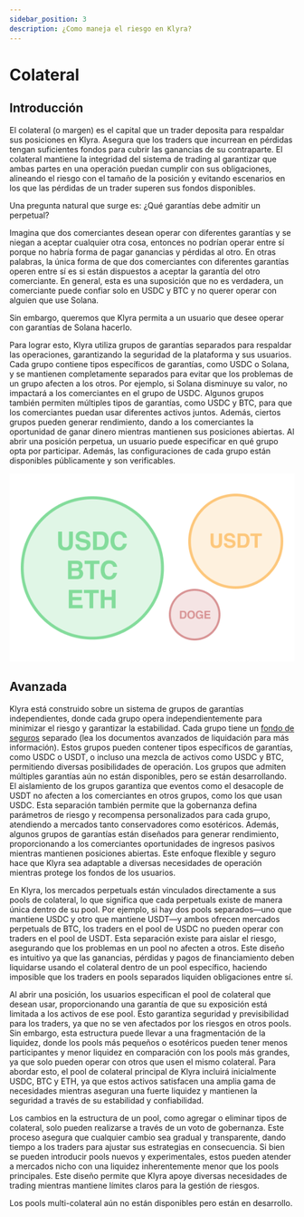 ```yaml
---
sidebar_position: 3
description: ¿Como maneja el riesgo en Klyra?
---
```


# Colateral

## Introducción
El colateral (o margen) es el capital que un trader deposita para respaldar sus posiciones en Klyra. Asegura que los traders que incurrean en pérdidas tengan suficientes fondos para cubrir las ganancias de su contraparte. El colateral mantiene la integridad del sistema de trading al garantizar que ambas partes en una operación puedan cumplir con sus obligaciones, alineando el riesgo con el tamaño de la posición y evitando escenarios en los que las pérdidas de un trader superen sus fondos disponibles.

Una pregunta natural que surge es: ¿Qué garantías debe admitir un perpetual?

Imagina que dos comerciantes desean operar con diferentes garantías y se niegan a aceptar cualquier otra cosa, entonces no podrían operar entre sí porque no habría forma de pagar ganancias y pérdidas al otro. En otras palabras, la única forma de que dos comerciantes con diferentes garantías operen entre sí es si están dispuestos a aceptar la garantía del otro comerciante. En general, esta es una suposición que no es verdadera, un comerciante puede confiar solo en USDC y BTC y no querer operar con alguien que use Solana.

Sin embargo, queremos que Klyra permita a un usuario que desee operar con garantías de Solana hacerlo.

Para lograr esto, Klyra utiliza grupos de garantías separados para respaldar las operaciones, garantizando la seguridad de la plataforma y sus usuarios. Cada grupo contiene tipos específicos de garantías, como USDC o Solana, y se mantienen completamente separados para evitar que los problemas de un grupo afecten a los otros. Por ejemplo, si Solana disminuye su valor, no impactará a los comerciantes en el grupo de USDC. Algunos grupos también permiten múltiples tipos de garantías, como USDC y BTC, para que los comerciantes puedan usar diferentes activos juntos. Además, ciertos grupos pueden generar rendimiento, dando a los comerciantes la oportunidad de ganar dinero mientras mantienen sus posiciones abiertas. Al abrir una posición perpetua, un usuario puede especificar en qué grupo opta por participar. Además, las configuraciones de cada grupo están disponibles públicamente y son verificables.

<div style={{ display: 'flex', justifyContent: 'center' }}>

![Collateral pools img](../../../../../static/img/collateral.png)

</div>

## Avanzada
Klyra está construido sobre un sistema de grupos de garantías independientes, donde cada grupo opera independientemente para minimizar el riesgo y garantizar la estabilidad. Cada grupo tiene un [fondo de seguros](./liquidations.md#advanced) separado (lea los documentos avanzados de liquidación para más información). Estos grupos pueden contener tipos específicos de garantías, como USDC o USDT, o incluso una mezcla de activos como USDC y BTC, permitiendo diversas posibilidades de operación. Los grupos que admiten múltiples garantías aún no están disponibles, pero se están desarrollando. El aislamiento de los grupos garantiza que eventos como el desacople de USDT no afecten a los comerciantes en otros grupos, como los que usan USDC. Esta separación también permite que la gobernanza defina parámetros de riesgo y recompensa personalizados para cada grupo, atendiendo a mercados tanto conservadores como esotéricos. Además, algunos grupos de garantías están diseñados para generar rendimiento, proporcionando a los comerciantes oportunidades de ingresos pasivos mientras mantienen posiciones abiertas. Este enfoque flexible y seguro hace que Klyra sea adaptable a diversas necesidades de operación mientras protege los fondos de los usuarios.

En Klyra, los mercados perpetuals están vinculados directamente a sus pools de colateral, lo que significa que cada perpetuals existe de manera única dentro de su pool. Por ejemplo, si hay dos pools separados—uno que mantiene USDC y otro que mantiene USDT—y ambos ofrecen mercados perpetuals de BTC, los traders en el pool de USDC no pueden operar con traders en el pool de USDT. Esta separación existe para aislar el riesgo, asegurando que los problemas en un pool no afecten a otros. Este diseño es intuitivo ya que las ganancias, pérdidas y pagos de financiamiento deben liquidarse usando el colateral dentro de un pool específico, haciendo imposible que los traders en pools separados liquiden obligaciones entre sí.

Al abrir una posición, los usuarios especifican el pool de colateral que desean usar, proporcionando una garantía de que su exposición está limitada a los activos de ese pool. Esto garantiza seguridad y previsibilidad para los traders, ya que no se ven afectados por los riesgos en otros pools. Sin embargo, esta estructura puede llevar a una fragmentación de la liquidez, donde los pools más pequeños o esotéricos pueden tener menos participantes y menor liquidez en comparación con los pools más grandes, ya que solo pueden operar con otros que usen el mismo colateral. Para abordar esto, el pool de colateral principal de Klyra incluirá inicialmente USDC, BTC y ETH, ya que estos activos satisfacen una amplia gama de necesidades mientras aseguran una fuerte liquidez y mantienen la seguridad a través de su estabilidad y confiabilidad.

Los cambios en la estructura de un pool, como agregar o eliminar tipos de colateral, solo pueden realizarse a través de un voto de gobernanza. Este proceso asegura que cualquier cambio sea gradual y transparente, dando tiempo a los traders para ajustar sus estrategias en consecuencia. Si bien se pueden introducir pools nuevos y experimentales, estos pueden atender a mercados nicho con una liquidez inherentemente menor que los pools principales. Este diseño permite que Klyra apoye diversas necesidades de trading mientras mantiene límites claros para la gestión de riesgos.

Los pools multi-colateral aún no están disponibles pero están en desarrollo.
